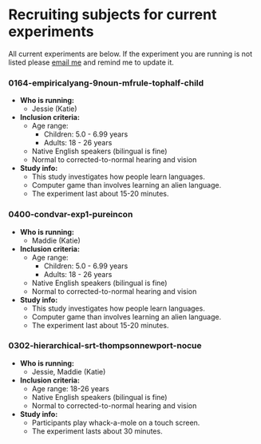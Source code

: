 # Recruiting subjects for current experiments
All current experiments are below.  If the experiment you are running is not listed please [email me][1] and remind me to update it.

### 0164-empiricalyang-9noun-mfrule-tophalf-child
- **Who is running:**
	- Jessie (Katie)
- **Inclusion criteria:**
	- Age range: 
      - Children: 5.0 - 6.99 years
      - Adults: 18 - 26 years
	- Native English speakers (bilingual is fine)
	- Normal to corrected-to-normal hearing and vision
- **Study info:**
	- This study investigates how people learn languages.
	- Computer game than involves learning an alien language.
	- The experiment last about 15-20 minutes.

### 0400-condvar-exp1-pureincon
- **Who is running:**
	- Maddie (Katie)
- **Inclusion criteria:**
	- Age range: 
      - Children: 5.0 - 6.99 years
      - Adults: 18 - 26 years
	- Native English speakers (bilingual is fine)
	- Normal to corrected-to-normal hearing and vision
- **Study info:**
	- This study investigates how people learn languages.
	- Computer game than involves learning an alien language.
	- The experiment last about 15-20 minutes.

### 0302-hierarchical-srt-thompsonnewport-nocue
- **Who is running:**
	- Jessie, Maddie (Katie)
- **Inclusion criteria:**
	- Age range: 18-26 years
	- Native English speakers (bilingual is fine)
	- Normal to corrected-to-normal hearing and vision
- **Study info:**
	- Participants play whack-a-mole on a touch screen.
	- The experiment lasts about 30 minutes.



[1]:	mailto:kathryn.schuler@gmail.com

